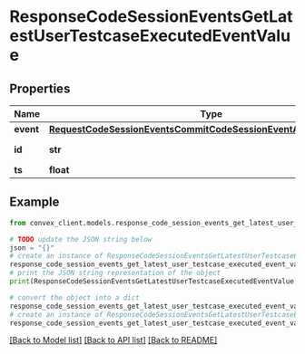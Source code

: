 # ResponseCodeSessionEventsGetLatestUserTestcaseExecutedEventValue


## Properties

Name | Type | Description | Notes
------------ | ------------- | ------------- | -------------
**event** | [**RequestCodeSessionEventsCommitCodeSessionEventArgsEventOneOf4**](RequestCodeSessionEventsCommitCodeSessionEventArgsEventOneOf4.md) |  | 
**id** | **str** | ID from table \&quot;codeSessionEvents\&quot; | 
**ts** | **float** |  | 

## Example

```python
from convex_client.models.response_code_session_events_get_latest_user_testcase_executed_event_value import ResponseCodeSessionEventsGetLatestUserTestcaseExecutedEventValue

# TODO update the JSON string below
json = "{}"
# create an instance of ResponseCodeSessionEventsGetLatestUserTestcaseExecutedEventValue from a JSON string
response_code_session_events_get_latest_user_testcase_executed_event_value_instance = ResponseCodeSessionEventsGetLatestUserTestcaseExecutedEventValue.from_json(json)
# print the JSON string representation of the object
print(ResponseCodeSessionEventsGetLatestUserTestcaseExecutedEventValue.to_json())

# convert the object into a dict
response_code_session_events_get_latest_user_testcase_executed_event_value_dict = response_code_session_events_get_latest_user_testcase_executed_event_value_instance.to_dict()
# create an instance of ResponseCodeSessionEventsGetLatestUserTestcaseExecutedEventValue from a dict
response_code_session_events_get_latest_user_testcase_executed_event_value_from_dict = ResponseCodeSessionEventsGetLatestUserTestcaseExecutedEventValue.from_dict(response_code_session_events_get_latest_user_testcase_executed_event_value_dict)
```
[[Back to Model list]](../README.md#documentation-for-models) [[Back to API list]](../README.md#documentation-for-api-endpoints) [[Back to README]](../README.md)


